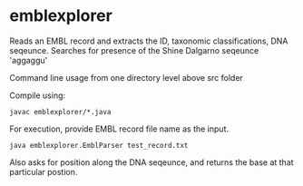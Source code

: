 # emblexplorer

Reads an EMBL record and extracts the ID, taxonomic classifications, DNA seqeunce.
Searches for presence of the Shine Dalgarno seqeunce 'aggaggu'

Command line usage from one directory level above src folder

Compile using:

`javac emblexplorer/*.java`

For execution, provide EMBL record file name as the input.

`java emblexplorer.EmblParser test_record.txt`

Also asks for position along the DNA seqeunce, and returns the base at that particular postion.
